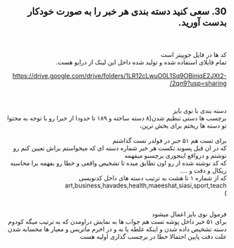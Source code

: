  
<div dir="rtl">

## 30. سعی کنید دسته بندی هر خبر را به صورت خودکار بدست آورید.
<br/>
<br/>
 کد ها در فایل جوپیتر است
 <br/>
 تمام فایلای استفاده شده و تولید شده داخل این لینک از درایو هست.
 <br/>
 
https://drive.google.com/drive/folders/1LR12cLwuO0L1Sq9OBiniqE2JXt2-2qn9?usp=sharing/
 
 
 <br/>

دسته بندی با نوی بایز 
 <br/>
برچسب ها دستی تنظیم شدن(۸ دسته ساخته و  ۱۸۹ تا حدودا  از خبرا رو با توجه به محتوا تو دسته ها ریختم برای بخش ترین،
  <br/>                       
 برای تست هم ۵۱ خبر در فولدر تست گذاشتم 
  <br/>
که در ان قبل پسوند تکست هر خبر شماره دسته ای که میخواستم براش تعیین کنم رو نوشتم و درواقع اینجوری برچسبو میفهمه
 <br/>
که کد نوشته شده از رو اون تطابق میده تا تشخیص واقعی و خطا رو بفهمه برا محاسبه ریکال و دقت و ....
 <br/>
 که از شماره ۱ تا هشت به ترتیب دسته های داخل کدنویسی
  <br/>
 art,business,havades,health,maeeshat,siasi,sport,teach
  <br/>
 )

 <br/>
 فرمول نوی بایز اعمال میشود
 <br/>
 برای ۵۱ خبر داخل پوشه تست هم جواب ها به نمایش دراومدن که به ترتیب میگه کودوم دسته تشخیص داده شدن و اینکه غلطه یا نه و در اخرم ماتریس و معیار ها محسابه شدن
 <br/>
علت دقت پایین احتمالا خطا در برچسب گذاری اولیه هست 
</div>

